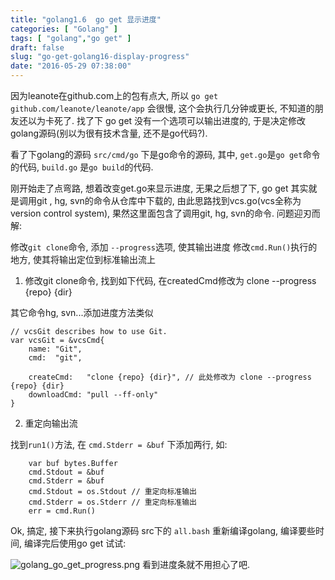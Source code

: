 ```yaml
---
title: "golang1.6  go get 显示进度"
categories: [ "Golang" ]
tags: [ "golang","go get" ]
draft: false
slug: "go-get-golang16-display-progress"
date: "2016-05-29 07:38:00"
---
```


因为leanote在github.com上的包有点大, 所以 `go get github.com/leanote/leanote/app` 会很慢, 这个会执行几分钟或更长, 不知道的朋友还以为卡死了. 找了下 go get 没有一个选项可以输出进度的, 于是决定修改golang源码(别以为很有技术含量, 还不是go代码?).

看了下golang的源码 `src/cmd/go` 下是go命令的源码, 其中, `get.go`是`go get`命令的代码, `build.go` 是`go build`的代码.

刚开始走了点弯路, 想着改变get.go来显示进度, 无果之后想了下, go get 其实就是调用git , hg, svn的命令从仓库中下载的, 由此思路找到vcs.go(vcs全称为version control system), 果然这里面包含了调用git, hg, svn的命令. 问题迎刃而解:


<!--more-->


修改`git clone`命令, 添加 `--progress`选项, 使其输出进度
修改`cmd.Run()`执行的地方, 使其将输出定位到标准输出流上
1. 修改git clone命令, 找到如下代码, 在createdCmd修改为 clone --progress {repo} {dir}

其它命令hg, svn...添加进度方法类似
```golang
// vcsGit describes how to use Git.
var vcsGit = &vcsCmd{
	name: "Git",
	cmd:  "git",

	createCmd:   "clone {repo} {dir}", // 此处修改为 clone --progress {repo} {dir}
	downloadCmd: "pull --ff-only"
}
```
2. 重定向输出流

找到`run1()`方法, 在 `cmd.Stderr = &buf` 下添加两行, 如:
```golang
	var buf bytes.Buffer
	cmd.Stdout = &buf
	cmd.Stderr = &buf
	cmd.Stdout = os.Stdout // 重定向标准输出
	cmd.Stderr = os.Stderr // 重定向标准输出
	err = cmd.Run()
```
Ok, 搞定, 接下来执行golang源码 src下的 `all.bash` 重新编译golang, 编译要些时间, 编译完后使用go get 试试:

![golang_go_get_progress.png][1]
看到进度条就不用担心了吧.


  [1]: https://imgs.gnux.cn/usr/uploads/2016/05/3077150906.png